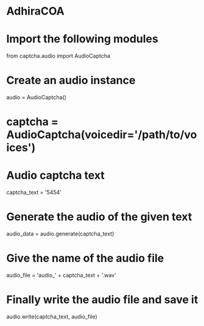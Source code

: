 # AdhiraCOA
# Import the following modules
from captcha.audio import AudioCaptcha

# Create an audio instance
audio = AudioCaptcha()
# captcha = AudioCaptcha(voicedir='/path/to/voices')

# Audio captcha text
captcha_text = '5454'

# Generate the audio of the given text
audio_data = audio.generate(captcha_text)

# Give the name of the audio file
audio_file = 'audio_' + captcha_text + '.wav'

# Finally write the audio file and save it
audio.write(captcha_text, audio_file)
